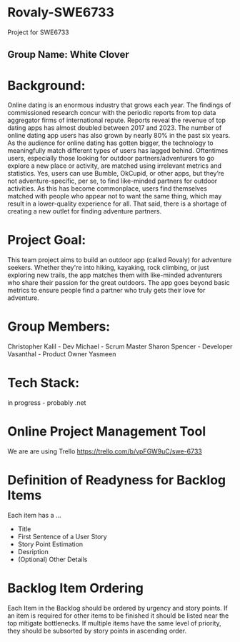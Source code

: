 # Rovaly-SWE6733
Project for SWE6733

## Group Name: White Clover
# Background:
Online dating is an enormous industry that grows each year. The findings of commissioned research concur with the periodic reports from top data aggregator firms of international repute. Reports reveal the revenue of top dating apps has almost doubled between 2017 and 2023. The number of online dating app users has also grown by nearly 80% in the past six years. As the audience for online dating has gotten bigger, the technology to meaningfully match different types of users has lagged behind. Oftentimes users, especially those looking for outdoor partners/adventurers to go explore a new place or activity, are matched using irrelevant metrics and statistics. Yes, users can use Bumble, OkCupid, or other apps, but they’re not adventure-specific, per se, to find like-minded partners for outdoor activities. As this has become commonplace, users find themselves matched with people who appear not to want the same thing, which may result in a lower-quality experience for all. That said, there is a shortage of creating a new outlet for finding adventure partners.
 
# Project Goal:
This team project aims to build an outdoor app (called Rovaly) for adventure seekers. Whether they're into hiking, kayaking, rock climbing, or just exploring new trails, the app matches them with like-minded adventurers who share their passion for the great outdoors. The app goes beyond basic metrics to ensure people find a partner who truly gets their love for adventure. 

# Group Members:
Christopher
Kalil - Dev
Michael - Scrum Master
Sharon
Spencer - Developer
Vasanthal - Product Owner
Yasmeen

# Tech Stack:
in progress - probably .net

# Online Project Management Tool
We are are using Trello
https://trello.com/b/vpFGW9uC/swe-6733

# Definition of Readyness for Backlog Items
Each item has a ...
-  Title
-  First Sentence of a User Story
-  Story Point Estimation
-  Desription
-  (Optional) Other Details

# Backlog Item Ordering
Each Item in the Backlog should be ordered by urgency and story points. If an item is required for other items to be finished it should be listed near the top mitigate bottlenecks. If multiple items have the same level of priority, they should be subsorted by story points in ascending order.

